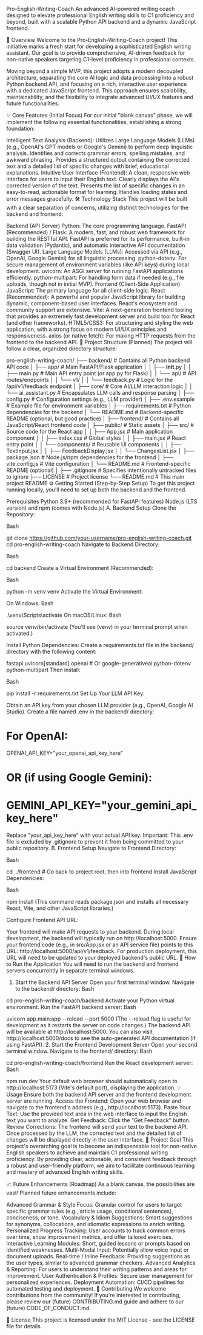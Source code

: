 
Pro-English-Writing-Coach
An advanced AI-powered writing coach designed to elevate professional English writing skills to C1 proficiency and beyond, built with a scalable Python API backend and a dynamic JavaScript frontend.

🚀 Overview
Welcome to the Pro-English-Writing-Coach project! This initiative marks a fresh start for developing a sophisticated English writing assistant. Our goal is to provide comprehensive, AI-driven feedback for non-native speakers targeting C1-level proficiency in professional contexts.

Moving beyond a simple MVP, this project adopts a modern decoupled architecture, separating the core AI logic and data processing into a robust Python backend API, and focusing on a rich, interactive user experience with a dedicated JavaScript frontend. This approach ensures scalability, maintainability, and the flexibility to integrate advanced UI/UX features and future functionalities.

✨ Core Features (Initial Focus)
For our initial "blank canvas" phase, we will implement the following essential functionalities, establishing a strong foundation:

Intelligent Text Analysis (Backend):
Utilizes Large Language Models (LLMs) (e.g., OpenAI's GPT models or Google's Gemini) to perform deep linguistic analysis.
Identifies and corrects grammar errors, spelling mistakes, and awkward phrasing.
Provides a structured output containing the corrected text and a detailed list of specific changes with brief, educational explanations.
Intuitive User Interface (Frontend):
A clean, responsive web interface for users to input their English text.
Clearly displays the AI's corrected version of the text.
Presents the list of specific changes in an easy-to-read, actionable format for learning.
Handles loading states and error messages gracefully.
🛠️ Technology Stack
This project will be built with a clear separation of concerns, utilizing distinct technologies for the backend and frontend:

Backend (API Server)
Python: The core programming language.
FastAPI (Recommended) / Flask: A modern, fast, and robust web framework for building the RESTful API. FastAPI is preferred for its performance, built-in data validation (Pydantic), and automatic interactive API documentation (Swagger UI).
Large Language Models (LLMs): Accessed via API (e.g., OpenAI, Google Gemini) for all linguistic processing.
python-dotenv: For secure management of environment variables (like API keys) during local development.
uvicorn: An ASGI server for running FastAPI applications efficiently.
python-multipart: For handling form data if needed (e.g., file uploads, though not in initial MVP).
Frontend (Client-Side Application)
JavaScript: The primary language for all client-side logic.
React (Recommended): A powerful and popular JavaScript library for building dynamic, component-based user interfaces. React's ecosystem and community support are extensive.
Vite: A next-generation frontend tooling that provides an extremely fast development server and build tool for React (and other frameworks).
HTML5/CSS3: For structuring and styling the web application, with a strong focus on modern UI/UX principles and responsiveness.
axios (or native fetch): For making HTTP requests from the frontend to the backend API.
📂 Project Structure (Planned)
The project will follow a clear, organized directory structure:

pro-english-writing-coach/
├── backend/                  # Contains all Python backend API code
│   ├── app/                  # Main FastAPI/Flask application
│   │   ├── __init__.py
│   │   ├── main.py           # Main API entry point (or app.py for Flask)
│   │   └── api/              # API routes/endpoints
│   │       └── v1/
│   │           └── feedback.py # Logic for the /api/v1/feedback endpoint
│   ├── core/                 # Core AI/LLM interaction logic
│   │   └── ai_assistant.py   # Encapsulates LLM calls and response parsing
│   ├── config.py             # Configuration settings (e.g., LLM provider)
│   ├── .env.example          # Example file for environment variables
│   ├── requirements.txt      # Python dependencies for the backend
│   └── README.md             # Backend-specific README (optional, but good practice)
│
├── frontend/                 # Contains all JavaScript/React frontend code
│   ├── public/               # Static assets
│   ├── src/                  # Source code for the React app
│   │   ├── App.jsx           # Main application component
│   │   ├── index.css         # Global styles
│   │   ├── main.jsx          # React entry point
│   │   └── components/       # Reusable UI components
│   │       ├── TextInput.jsx
│   │       ├── FeedbackDisplay.jsx
│   │       └── ChangesList.jsx
│   ├── package.json          # Node.js/npm dependencies for the frontend
│   ├── vite.config.js        # Vite configuration
│   └── README.md             # Frontend-specific README (optional)
│
├── .gitignore                # Specifies intentionally untracked files to ignore
├── LICENSE                   # Project license
└── README.md                 # This main project README
⚙️ Getting Started (Step-by-Step Setup)
To get this project running locally, you'll need to set up both the backend and the frontend.

Prerequisites
Python 3.9+ (recommended for FastAPI features)
Node.js (LTS version) and npm (comes with Node.js)
A. Backend Setup
Clone the Repository:

Bash

git clone https://github.com/your-username/pro-english-writing-coach.git
cd pro-english-writing-coach
Navigate to Backend Directory:

Bash

cd backend
Create a Virtual Environment (Recommended):

Bash

python -m venv venv
Activate the Virtual Environment:

On Windows:
Bash

.\venv\Scripts\activate
On macOS/Linux:
Bash

source venv/bin/activate
(You'll see (venv) in your terminal prompt when activated.)

Install Python Dependencies:
Create a requirements.txt file in the backend/ directory with the following content:

fastapi
uvicorn[standard]
openai # Or google-generativeai
python-dotenv
python-multipart
Then install:

Bash

pip install -r requirements.txt
Set Up Your LLM API Key:

Obtain an API key from your chosen LLM provider (e.g., OpenAI, Google AI Studio).
Create a file named .env in the backend/ directory:
# For OpenAI:
OPENAI_API_KEY="your_openai_api_key_here"

# OR (if using Google Gemini):
# GEMINI_API_KEY="your_gemini_api_key_here"
Replace "your_api_key_here" with your actual API key.
Important: This .env file is excluded by .gitignore to prevent it from being committed to your public repository.
B. Frontend Setup
Navigate to Frontend Directory:

Bash

cd ../frontend # Go back to project root, then into frontend
Install JavaScript Dependencies:

Bash

npm install
(This command reads package.json and installs all necessary React, Vite, and other JavaScript libraries.)

Configure Frontend API URL:

Your frontend will make API requests to your backend. During local development, the backend will typically run on http://localhost:5000.
Ensure your frontend code (e.g., in src/App.jsx or an API service file) points to this URL: http://localhost:5000/api/v1/feedback.
For production deployment, this URL will need to be updated to your deployed backend's public URL.
🚀 How to Run the Application
You will need to run the backend and frontend servers concurrently in separate terminal windows.

1. Start the Backend API Server
Open your first terminal window.
Navigate to the backend/ directory:
Bash

cd pro-english-writing-coach/backend
Activate your Python virtual environment.
Run the FastAPI backend server:
Bash

uvicorn app.main:app --reload --port 5000
(The --reload flag is useful for development as it restarts the server on code changes.) The backend API will be available at http://localhost:5000. You can also visit http://localhost:5000/docs to see the auto-generated API documentation (if using FastAPI).
2. Start the Frontend Development Server
Open your second terminal window.
Navigate to the frontend/ directory:
Bash

cd pro-english-writing-coach/frontend
Run the React development server:
Bash

npm run dev
Your default web browser should automatically open to http://localhost:5173 (Vite's default port), displaying the application.
💡 Usage
Ensure both the backend API server and the frontend development server are running.
Access the Frontend: Open your web browser and navigate to the frontend's address (e.g., http://localhost:5173).
Paste Your Text: Use the provided text area in the web interface to input the English text you want to analyze.
Get Feedback: Click the "Get Feedback" button.
Review Corrections: The frontend will send your text to the backend API. Once processed by the LLM, the corrected text and the detailed list of changes will be displayed directly in the user interface.
🎯 Project Goal
This project's overarching goal is to become an indispensable tool for non-native English speakers to achieve and maintain C1 professional writing proficiency. By providing clear, actionable, and consistent feedback through a robust and user-friendly platform, we aim to facilitate continuous learning and mastery of advanced English writing skills.

📈 Future Enhancements (Roadmap)
As a blank canvas, the possibilities are vast! Planned future enhancements include:

Advanced Grammar & Style Focus: Granular control for users to target specific grammar rules (e.g., article usage, conditional sentences), conciseness, or tone.
Vocabulary & Idiom Suggestions: Smart suggestions for synonyms, collocations, and idiomatic expressions to enrich writing.
Personalized Progress Tracking: User accounts to track common errors over time, show improvement metrics, and offer tailored exercises.
Interactive Learning Modules: Short, guided lessons or prompts based on identified weaknesses.
Multi-Modal Input: Potentially allow voice input or document uploads.
Real-time / Inline Feedback: Providing suggestions as the user types, similar to advanced grammar checkers.
Advanced Analytics & Reporting: For users to understand their writing patterns and areas for improvement.
User Authentication & Profiles: Secure user management for personalized experiences.
Deployment Automation: CI/CD pipelines for automated testing and deployment.
🤝 Contributing
We welcome contributions from the community! If you're interested in contributing, please review our (future) CONTRIBUTING.md guide and adhere to our (future) CODE_OF_CONDUCT.md.

📄 License
This project is licensed under the MIT License - see the LICENSE file for details.